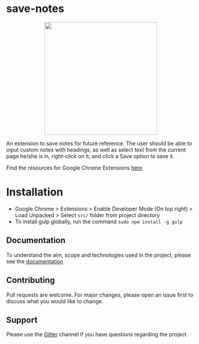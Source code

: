 # save-notes

<p align="center" width="100%">
    <img width="300" src="logo.png"> 
</p>

An extension to save notes for future reference. The user should be able to input custom notes with headings, as well as select text from the current page he/she is in, right-click on it, and click a Save option to save it.

Find the resources for Google Chrome Extensions [here](https://github.com/the-browser-toolbox/docs/wiki)

# Installation
* Google Chrome > Extensions > Enable Developer Mode (On top right) > Load Unpacked > Select `src/` folder from project directory
* To install gulp globally, run the command `sudo npm install -g gulp`

## Documentation
To understand the aim, scope and technologies used in the project, please see the [documentation](https://github.com/the-browser-toolbox/docs)

## Contributing
Pull requests are welcome. For major changes, please open an issue first to discuss what you would like to change.

## Support

Please use the [Gitter](https://gitter.im/the-browser-toolbox/community) channel if you have questions regarding the project.
